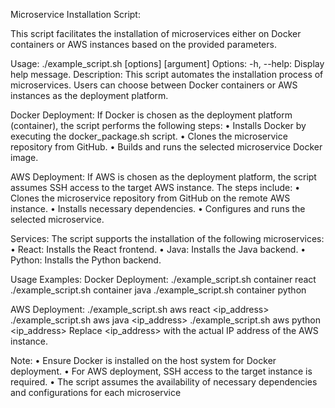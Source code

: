 Microservice Installation Script:

This script facilitates the installation of microservices either on Docker containers or AWS instances based on the provided parameters.

Usage:
./example_script.sh [options] [argument]
Options:
-h, --help: Display help message.
Description:
This script automates the installation process of microservices. Users can choose between Docker containers or AWS instances as the deployment platform.

Docker Deployment:
If Docker is chosen as the deployment platform (container), the script performs the following steps:
•	Installs Docker by executing the docker_package.sh script.
•	Clones the microservice repository from GitHub.
•	Builds and runs the selected microservice Docker image.

AWS Deployment:
If AWS is chosen as the deployment platform, the script assumes SSH access to the target AWS instance. The steps include:
•	Clones the microservice repository from GitHub on the remote AWS instance.
•	Installs necessary dependencies.
•	Configures and runs the selected microservice.

Services:
The script supports the installation of the following microservices:
•	React: Installs the React frontend.
•	Java: Installs the Java backend.
•	Python: Installs the Python backend.

Usage Examples:
Docker Deployment:
./example_script.sh container react
./example_script.sh container java
./example_script.sh container python

AWS Deployment:
./example_script.sh aws react <ip_address>
./example_script.sh aws java <ip_address>
./example_script.sh aws python <ip_address>
Replace <ip_address> with the actual IP address of the AWS instance.

Note:
• Ensure Docker is installed on the host system for Docker deployment.
• For AWS deployment, SSH access to the target instance is required.
• The script assumes the availability of necessary dependencies and configurations for each
   microservice
